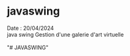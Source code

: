 # javaswing
Date : 20/04/2024<br/>
java swing Gestion d'une galerie d'art virtuelle
<br/><br/>
"# JAVASWING" 
